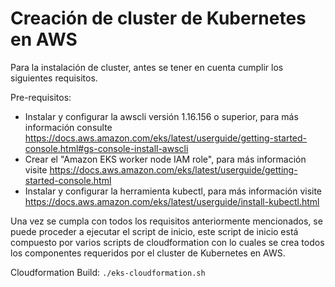 <h1> Creación de cluster de Kubernetes en AWS </h1>



Para la instalación de cluster, antes se tener en cuenta cumplir los siguientes requisitos. 

Pre-requisitos:
- Instalar y configurar la awscli versión 1.16.156 o superior, para más información consulte https://docs.aws.amazon.com/eks/latest/userguide/getting-started-console.html#gs-console-install-awscli
- Crear el "Amazon EKS worker node IAM role", para más información visite https://docs.aws.amazon.com/eks/latest/userguide/getting-started-console.html 
- Instalar y configurar la herramienta kubectl, para más información visite https://docs.aws.amazon.com/eks/latest/userguide/install-kubectl.html 


Una vez se cumpla con todos los requisitos anteriormente mencionados, se puede proceder a ejecutar el script de inicio, este script de inicio está compuesto por varios scripts de cloudformation con lo cuales se crea todos los componentes requeridos por el cluster de Kubernetes en AWS.

Cloudformation Build:
`./eks-cloudformation.sh`
